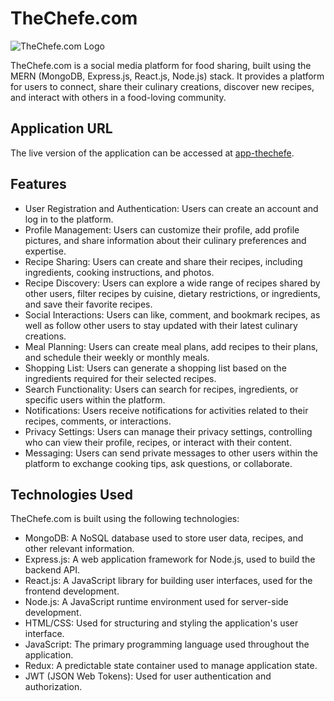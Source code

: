 # TheChefe.com

![TheChefe.com Logo](http://thechefe.com/images/Chefe-red-logo.png)

TheChefe.com is a social media platform for food sharing, built using the MERN (MongoDB, Express.js, React.js, Node.js) stack. It provides a platform for users to connect, share their culinary creations, discover new recipes, and interact with others in a food-loving community.

## Application URL

The live version of the application can be accessed at [app-thechefe](https://app-thechefe.onrender.com/#/).

## Features

- User Registration and Authentication: Users can create an account and log in to the platform.
- Profile Management: Users can customize their profile, add profile pictures, and share information about their culinary preferences and expertise.
- Recipe Sharing: Users can create and share their recipes, including ingredients, cooking instructions, and photos.
- Recipe Discovery: Users can explore a wide range of recipes shared by other users, filter recipes by cuisine, dietary restrictions, or ingredients, and save their favorite recipes.
- Social Interactions: Users can like, comment, and bookmark recipes, as well as follow other users to stay updated with their latest culinary creations.
- Meal Planning: Users can create meal plans, add recipes to their plans, and schedule their weekly or monthly meals.
- Shopping List: Users can generate a shopping list based on the ingredients required for their selected recipes.
- Search Functionality: Users can search for recipes, ingredients, or specific users within the platform.
- Notifications: Users receive notifications for activities related to their recipes, comments, or interactions.
- Privacy Settings: Users can manage their privacy settings, controlling who can view their profile, recipes, or interact with their content.
- Messaging: Users can send private messages to other users within the platform to exchange cooking tips, ask questions, or collaborate.

## Technologies Used

TheChefe.com is built using the following technologies:

- MongoDB: A NoSQL database used to store user data, recipes, and other relevant information.
- Express.js: A web application framework for Node.js, used to build the backend API.
- React.js: A JavaScript library for building user interfaces, used for the frontend development.
- Node.js: A JavaScript runtime environment used for server-side development.
- HTML/CSS: Used for structuring and styling the application's user interface.
- JavaScript: The primary programming language used throughout the application.
- Redux: A predictable state container used to manage application state.
- JWT (JSON Web Tokens): Used for user authentication and authorization.

